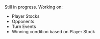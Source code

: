 Still in progress. Working on:

- Player Stocks
- Opponents
- Turn Events
- Winning condition based on Player Stock